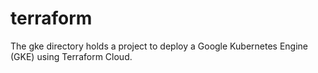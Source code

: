 # terraform
The gke directory holds a project to deploy a Google Kubernetes Engine (GKE) using Terraform Cloud.
